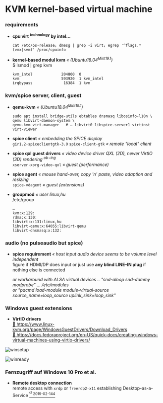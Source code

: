 # KVM kernel-based virtual machine
### requirements

+ **cpu virt <sup>technology</sup> by intel…**
  
  ```
  cat /etc/os-release; dmesg | grep -i virt; egrep '^flags.*(vmx|svm)' /proc/cpuinfo
  ```


+ **kernel-based modul kvm** _« \(Ubuntu18.04<sup>Mint19.1</sup>\)_  
  $ lsmod | grep kvm
  
  ```
  kvm_intel             204800  0
  kvm                   593920  1 kvm_intel
  irqbypass              16384  1 kvm
  ```


### kvm/spice server, client, guest

+ **qemu-kvm** _« \(Ubuntu18.04<sup>Mint19.1</sup>\)_
  
  ```
  sudo apt install bridge-utils ebtables dnsmasq libosinfo-l10n \
  qemu libvirt-daemon-system \
  qemu-kvm virt-manager   # … libvirt0 libspice-server1 virtinst virt-viewer
  ```


+ **spice client** _« embedding the SPICE display_  
  `gir1.2-spiceclientgtk-3.0` `spice-client-gtk` _« remote "local" client_


+ **spice qxl guest drivers** _« video device driver QXL \(2D\), newer VirtIO \(3D\) rendering <sup>ob¬ing</sup>_  
  `xserver-xorg-video-qxl` _« guest \(performance\)_


+ **spice agent** _« mouse hand-over, copy 'n' paste, video adaption and resizing_  
  `spice-vdagent` _« guest \(extensions\)_


+ **groupmod** _« user linux,hu_  
  /etc/group
  
  ```
  …
  kvm:x:129:
  rdma:x:130:
  libvirt:x:131:linux,hu
  libvirt-qemu:x:64055:libvirt-qemu
  libvirt-dnsmasq:x:132:
  ```


### audio (no pulseaudio but spice)

+ **spice requirement** _« host input audio device seems to be volume level independent_  
  figure if HDMI/DP does input or just use **any blind LINE-IN plug** if nothing else is connected
  
  _or workaround with ALSA virtual devices .. "snd-aloop snd-dummy modprobe" ... /etc/modules  
  or "pacmd load-module module-virtual-source source\_name=loop\_source uplink\_sink=loop\_sink"_


### Windows guest extensions

+ **VirtIO drivers**  
  [ :arrow_up_small: https://www.linux-kvm.org/page/WindowsGuestDrivers/Download_Drivers ][winguestdrv1]  
  [ :arrow_up_small: https://docs.fedoraproject.org/en-US/quick-docs/creating-windows-virtual-machines-using-virtio-drivers/ ][winguestdrv2]


[winguestdrv1]: https://www.linux-kvm.org/page/WindowsGuestDrivers/Download_Drivers
[winguestdrv2]: https://docs.fedoraproject.org/en-US/quick-docs/creating-windows-virtual-machines-using-virtio-drivers/

![winsetup](https://www.rollator-parcours.com/de/HOWTO/KVM/Windows10-für-iTunes/img/Bildschirmfoto_vom_2019-01-10_18-42-58.png)

![winready](https://www.rollator-parcours.com/de/HOWTO/KVM/Windows10-für-iTunes/img/Bildschirmfoto_vom_2019-01-10_19-30-28.jpg)


### Fernzugriff auf Windows 10 Pro et al.

+ **Remote desktop connection**  
  remote access with `xrdp` or `freerdp2-x11` establishing Desktop-as-a-Service [ <sup><sup>ct</sup> 2019-02-144</sup> ](https://ct.de/yc3h)